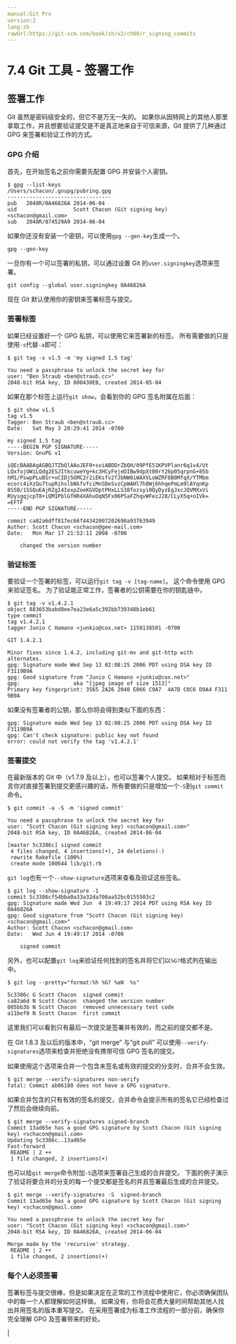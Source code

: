 ```yaml
---
manual:Git Pro
version:2
lang:zh
rawUrl:https://git-scm.com/book/zh/v2/ch00/r_signing_commits
---
```



# 7.4 Git 工具 - 签署工作

## 签署工作<a name="r_signing"></a>


Git 虽然是密码级安全的，但它不是万无一失的。 如果你从因特网上的其他人那里拿取工作，并且想要验证提交是不是真正地来自于可信来源，Git 提供了几种通过 GPG 来签署和验证工作的方式。



### GPG 介绍<a name="_gpg_介绍"></a>


首先，在开始签名之前你需要先配置 GPG 并安装个人密钥。



```
$ gpg --list-keys
/Users/schacon/.gnupg/pubring.gpg
---------------------------------
pub   2048R/0A46826A 2014-06-04
uid                  Scott Chacon (Git signing key) <schacon@gmail.com>
sub   2048R/874529A9 2014-06-04
```




如果你还没有安装一个密钥，可以使用`gpg --gen-key`生成一个。



```
gpg --gen-key
```




一旦你有一个可以签署的私钥，可以通过设置 Git 的`user.signingkey`选项来签署。



```
git config --global user.signingkey 0A46826A
```




现在 Git 默认使用你的密钥来签署标签与提交。




### 签署标签<a name="_签署标签"></a>


如果已经设置好一个 GPG 私钥，可以使用它来签署新的标签。 所有需要做的只是使用`-s`代替`-a`即可：



```
$ git tag -s v1.5 -m 'my signed 1.5 tag'

You need a passphrase to unlock the secret key for
user: "Ben Straub <ben@straub.cc>"
2048-bit RSA key, ID 800430EB, created 2014-05-04
```




如果在那个标签上运行`git show`，会看到你的 GPG 签名附属在后面：



```
$ git show v1.5
tag v1.5
Tagger: Ben Straub <ben@straub.cc>
Date:   Sat May 3 20:29:41 2014 -0700

my signed 1.5 tag
-----BEGIN PGP SIGNATURE-----
Version: GnuPG v1

iQEcBAABAgAGBQJTZbQlAAoJEF0+sviABDDrZbQH/09PfE51KPVPlanr6q1v4/Ut
LQxfojUWiLQdg2ESJItkcuweYg+kc3HCyFejeDIBw9dpXt00rY26p05qrpnG+85b
hM1/PswpPLuBSr+oCIDj5GMC2r2iEKsfv2fJbNW8iWAXVLoWZRF8B0MfqX/YTMbm
ecorc4iXzQu7tupRihslbNkfvfciMnSDeSvzCpWAHl7h8Wj6hhqePmLm9lAYqnKp
8S5B/1SSQuEAjRZgI4IexpZoeKGVDptPHxLLS38fozsyi0QyDyzEgJxcJQVMXxVi
RUysgqjcpT8+iQM1PblGfHR4XAhuOqN5Fx06PSaFZhqvWFezJ28/CLyX5q+oIVk=
=EFTF
-----END PGP SIGNATURE-----

commit ca82a6dff817ec66f44342007202690a93763949
Author: Scott Chacon <schacon@gee-mail.com>
Date:   Mon Mar 17 21:52:11 2008 -0700

    changed the version number
```




### 验证标签<a name="_验证标签"></a>


要验证一个签署的标签，可以运行`git tag -v [tag-name]`。 这个命令使用 GPG 来验证签名。 为了验证能正常工作，签署者的公钥需要在你的钥匙链中。



```
$ git tag -v v1.4.2.1
object 883653babd8ee7ea23e6a5c392bb739348b1eb61
type commit
tag v1.4.2.1
tagger Junio C Hamano <junkio@cox.net> 1158138501 -0700

GIT 1.4.2.1

Minor fixes since 1.4.2, including git-mv and git-http with alternates.
gpg: Signature made Wed Sep 13 02:08:25 2006 PDT using DSA key ID F3119B9A
gpg: Good signature from "Junio C Hamano <junkio@cox.net>"
gpg:                 aka "[jpeg image of size 1513]"
Primary key fingerprint: 3565 2A26 2040 E066 C9A7  4A7D C0C6 D9A4 F311 9B9A
```




如果没有签署者的公钥，那么你将会得到类似下面的东西：



```
gpg: Signature made Wed Sep 13 02:08:25 2006 PDT using DSA key ID F3119B9A
gpg: Can't check signature: public key not found
error: could not verify the tag 'v1.4.2.1'
```




### 签署提交<a name="r_signing_commits"></a>


在最新版本的 Git 中（v1.7.9 及以上），也可以签署个人提交。 如果相对于标签而言你对直接签署到提交更感兴趣的话，所有要做的只是增加一个`-S`到`git commit`命令。



```
$ git commit -a -S -m 'signed commit'

You need a passphrase to unlock the secret key for
user: "Scott Chacon (Git signing key) <schacon@gmail.com>"
2048-bit RSA key, ID 0A46826A, created 2014-06-04

[master 5c3386c] signed commit
 4 files changed, 4 insertions(+), 24 deletions(-)
 rewrite Rakefile (100%)
 create mode 100644 lib/git.rb
```




`git log`也有一个`--show-signature`选项来查看及验证这些签名。



```
$ git log --show-signature -1
commit 5c3386cf54bba0a33a32da706aa52bc0155503c2
gpg: Signature made Wed Jun  4 19:49:17 2014 PDT using RSA key ID 0A46826A
gpg: Good signature from "Scott Chacon (Git signing key) <schacon@gmail.com>"
Author: Scott Chacon <schacon@gmail.com>
Date:   Wed Jun 4 19:49:17 2014 -0700

    signed commit
```




另外，也可以配置`git log`来验证任何找到的签名并将它们以`%G?`格式列在输出中。



```
$ git log --pretty="format:%h %G? %aN  %s"

5c3386c G Scott Chacon  signed commit
ca82a6d N Scott Chacon  changed the version number
085bb3b N Scott Chacon  removed unnecessary test code
a11bef0 N Scott Chacon  first commit
```




这里我们可以看到只有最后一次提交是签署并有效的，而之前的提交都不是。




在 Git 1.8.3 及以后的版本中，“git merge” 与“git pull” 可以使用`--verify-signatures`选项来检查并拒绝没有携带可信 GPG 签名的提交。




如果使用这个选项来合并一个包含未签名或有效的提交的分支时，合并不会生效。



```
$ git merge --verify-signatures non-verify
fatal: Commit ab06180 does not have a GPG signature.
```




如果合并包含的只有有效的签名的提交，合并命令会提示所有的签名它已经检查过了然后会继续向前。



```
$ git merge --verify-signatures signed-branch
Commit 13ad65e has a good GPG signature by Scott Chacon (Git signing key) <schacon@gmail.com>
Updating 5c3386c..13ad65e
Fast-forward
 README | 2 ++
 1 file changed, 2 insertions(+)
```




也可以给`git merge`命令附加`-S`选项来签署自己生成的合并提交。 下面的例子演示了验证将要合并的分支的每一个提交都是签名的并且签署最后生成的合并提交。



```
$ git merge --verify-signatures -S  signed-branch
Commit 13ad65e has a good GPG signature by Scott Chacon (Git signing key) <schacon@gmail.com>

You need a passphrase to unlock the secret key for
user: "Scott Chacon (Git signing key) <schacon@gmail.com>"
2048-bit RSA key, ID 0A46826A, created 2014-06-04

Merge made by the 'recursive' strategy.
 README | 2 ++
 1 file changed, 2 insertions(+)
```




### 每个人必须签署<a name="_每个人必须签署"></a>


签署标签与提交很棒，但是如果决定在正常的工作流程中使用它，你必须确保团队中的每一个人都理解如何这样做。 如果没有，你将会花费大量时间帮助其他人找出并用签名的版本重写提交。 在采用签署成为标准工作流程的一部分前，确保你完全理解 GPG 及签署带来的好处。



|


